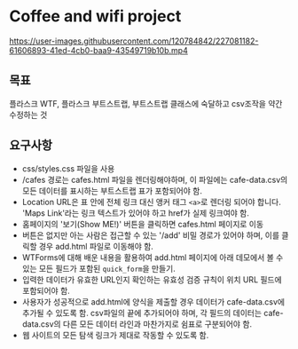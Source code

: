 # Coffee and wifi project
https://user-images.githubusercontent.com/120784842/227081182-61606893-41ed-4cb0-baa9-43549719b10b.mp4

## 목표
플라스크 WTF, 플라스크 부트스트랩, 부트스트랩 클래스에 숙달하고 csv조작을 약간 수정하는 것

## 요구사항
- css/styles.css 파일을 사용
- /cafes 경로는 cafes.html 파일을 렌더링해야하며, 이 파일에는 cafe-data.csv의 모든 데이터를 표시하는 부트스트랩 표가 포함되어야 함.
- Location URL은 표 안에 전체 링크 대신 앵커 태그 `<a>`로 렌더링 되어야 합니다. 'Maps Link'라는 링크 텍스트가 있어야 하고 href가 실제 링크여야 함.
- 홈페이지의 '보기(Show ME!)' 버튼을 클릭하면 cafes.html 페이지로 이동
- 버튼은 없지만 아는 사람은 접근할 수 있는 '/add' 비밀 경로가 있어야 하며, 이를 클릭할 경우 add.html 파일로 이동해야 함.
- WTForms에 대해 배운 내용을 활용하여 add.html 페이지에 아래 데모에서 볼 수 있는 모든 필드가 포함된 `quick_form`을 만들기.
- 입력한 데이터가 유효한 URL인지 확인하는 유효성 검증 규칙이 위치 URL 필드에 포함되어야 함.
- 사용자가 성공적으로 add.html에 양식을 제출할 경우 데이터가 cafe-data.csv에 추가될 수 있도록 함. csv파일의 끝에 추가되어야 하며, 각 필드의 데이터는 cafe-data.csv의 다른 모든 데이터 라인과 마찬가지로 쉼표로 구분되어야 함.
- 웹 사이트의 모든 탐색 링크가 제대로 작동할 수 있도록 함.
